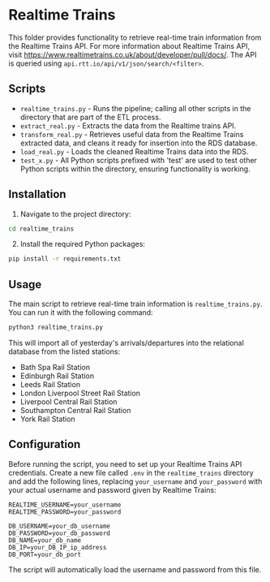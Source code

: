 # Realtime Trains

This folder provides functionality to retrieve real-time train information from the Realtime Trains API. For more information about Realtime Trains API, visit https://www.realtimetrains.co.uk/about/developer/pull/docs/. The API is queried using `api.rtt.io/api/v1/json/search/<filter>`. 

## Scripts
* ```realtime_trains.py``` - Runs the pipeline; calling all other scripts in the directory that are part of the ETL process.
* ```extract_real.py``` - Extracts the data from the Realtime trains API.
* ```transform_real.py``` - Retrieves useful data from the Realtime Trains extracted data, and cleans it ready for insertion into the RDS database.
* ```load_real.py``` - Loads the cleaned Realtime Trains data into the RDS.
* ```test_x.py``` - All Python scripts prefixed with 'test' are used to test other Python scripts within the directory, ensuring functionality is working.

## Installation

1. Navigate to the project directory:

```bash
cd realtime_trains
```

2. Install the required Python packages:

```bash
pip install -r requirements.txt
```

## Usage

The main script to retrieve real-time train information is `realtime_trains.py`. You can run it with the following command:

```bash
python3 realtime_trains.py
```

This will import all of yesterday's arrivals/departures into the relational database from the listed stations:
-  Bath Spa Rail Station
- Edinburgh Rail Station
- Leeds Rail Station
- London Liverpool Street Rail Station
- Liverpool Central Rail Station
- Southampton Central Rail Station
- York Rail Station

## Configuration

Before running the script, you need to set up your Realtime Trains API credentials. Create a new file called `.env` in the `realtime_trains` directory and add the following lines, replacing `your_username` and `your_password` with your actual username and password given by Realtime Trains:

```text
REALTIME_USERNAME=your_username
REALTIME_PASSWORD=your_password

DB_USERNAME=your_db_username
DB_PASSWORD=your_db_password
DB_NAME=your_db_name
DB_IP=your_DB_IP_ip_address
DB_PORT=your_db_port
```

The script will automatically load the username and password from this file.